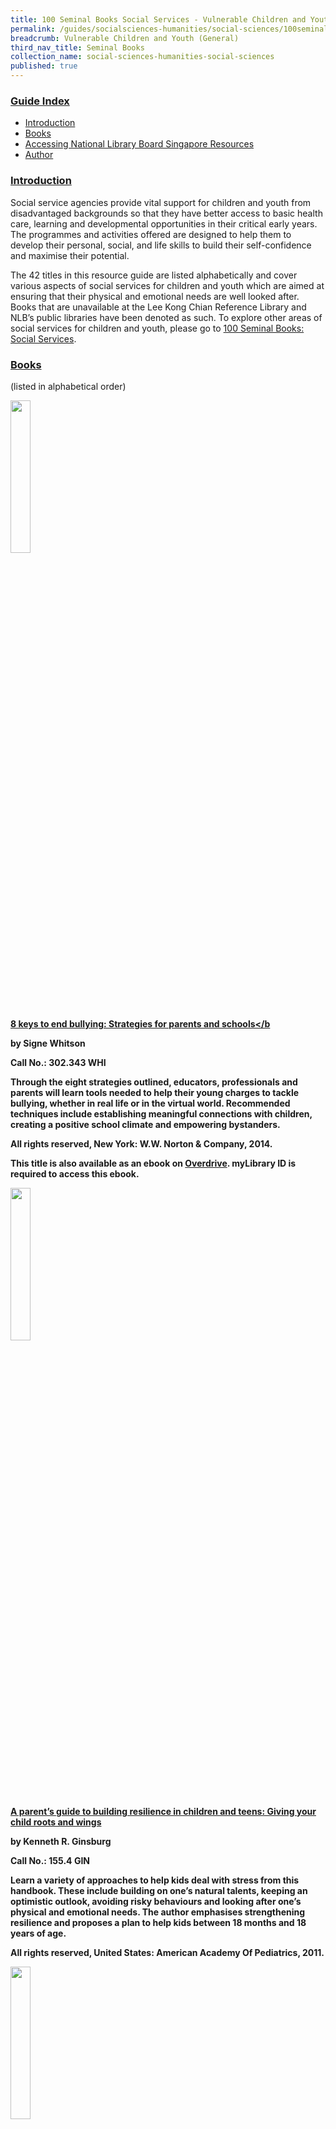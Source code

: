 ```yaml
---
title: 100 Seminal Books Social Services - Vulnerable Children and Youth (General)
permalink: /guides/socialsciences-humanities/social-sciences/100seminalbooks/vulnerable-children-and-youth-general
breadcrumb: Vulnerable Children and Youth (General)
third_nav_title: Seminal Books
collection_name: social-sciences-humanities-social-sciences
published: true
---
```


### <u>Guide Index</u>

* [Introduction](#introduction)
* [Books](#books)
* [Accessing National Library Board Singapore Resources](#accessing-national-library-board-singapore-resources)
* [Author](#author)

### <u>Introduction</u>

Social service agencies provide vital support for children and youth from disadvantaged backgrounds so that they have better access to basic health care, learning and developmental opportunities in their critical early years. The programmes and activities offered are designed to help them to develop their personal, social, and life skills to build their self-confidence and maximise their potential.

The 42 titles in this resource guide are listed alphabetically and cover various aspects of social services for children and youth which are aimed at ensuring that their physical and emotional needs are well looked after. Books that are unavailable at the Lee Kong Chian Reference Library and NLB’s public libraries have been denoted as such. To explore other areas of social services for children and youth, please go to [100 Seminal Books: Social Services](/guides/socialsciences-humanities/social-sciences/100seminalbooks/social-services).


### <u>Books</u>

(listed in alphabetical order)

<img src="/images/temp/100seminalbooks/No-1-Closed_Book_Icon.png" style="width: 25%;">

<a href="http://eservice.nlb.gov.sg/item_holding_s.aspx?bid=200911358"><b>8 keys to end bullying: Strategies for parents and schools</b</a>

by Signe Whitson

Call No.: 302.343 WHI

Through the eight strategies outlined, educators, professionals and parents will learn tools needed to help their young charges to tackle bullying, whether in real life or in the virtual world. Recommended techniques include establishing meaningful connections with children, creating a positive school climate and empowering bystanders.

All rights reserved, New York: W.W. Norton & Company, 2014.

This title is also available as an ebook on [Overdrive](https://nlb.overdrive.com/media/2312774). myLibrary ID is required to access this ebook.

<img src="/images/temp/100seminalbooks/No-1-Closed_Book_Icon.png" style="width: 25%;">

<a href="http://eservice.nlb.gov.sg/item_holding_s.aspx?bid=12785857"><b>A parent’s guide to building resilience in children and teens: Giving your child roots and wings</b></a>

by Kenneth R. Ginsburg

Call No.: 155.4 GIN

Learn a variety of approaches to help kids deal with stress from this handbook. These include building on one’s natural talents, keeping an optimistic outlook, avoiding risky behaviours and looking after one’s physical and emotional needs. The author emphasises strengthening resilience and proposes a plan to help kids between 18 months and 18 years of age.

All rights reserved, United States: American Academy Of Pediatrics, 2011.

<img src="/images/temp/100seminalbooks/No-1-Closed_Book_Icon.png" style="width: 25%;">

<a href="http://eservice.nlb.gov.sg/item_holding_s.aspx?bid=13220982"><b>An introduction to counselling</b></a>

by John McLeod

Call No.:  361.06 MAC

McLeod provides an overview of the theory and practice of counselling and psychotherapy. He covers the core approaches to counselling and explains in detail a variety of counselling techniques, ranging from narrative and systemic therapy to Internet and solution-focused approaches.

All rights reserved, Maidenhead, Berkshire: Open University Press/McGraw Hill, 2009.

This title is also available as an ebook on [Overdrive](https://nlb.overdrive.com/media/1413920). myLibrary ID is required to access this ebook.

<img src="/images/temp/100seminalbooks/No-1-Closed_Book_Icon.png" style="width: 25%;">

<a href="http://eservice.nlb.gov.sg/item_holding_s.aspx?bid=201487533"><b>Brainstorm: The power and purpose of the teenage brain</b></a>

by Daniel J. Siegel

Call No.:  155.5 SIE

Siegel shows how understanding the neurological changes in the brain which affect teenagers’ behaviour and relationships can help parents to support their children through the tumultuous developmental period between the ages of 12 and 24..

All rights reserved, New York: Jeremy P. Tarcher/Penguin, 2015.

This title is also available as an ebook on [Overdrive](https://nlb.overdrive.com/media/1265919). myLibrary ID is required to access this ebook.

<img src="/images/temp/100seminalbooks/No-1-Closed_Book_Icon.png" style="width: 25%;">

<a href="http://eservice.nlb.gov.sg/item_holding_s.aspx?bid=12906178"><b>Building bridges with your teenagers: Keys to effective parenting and communication</b></a>

by Alice Lee

Call No.: SING 649.125 LEE

This slim volume provides advice for parents, teachers and caregivers on effective communication with teenagers and building a close and nurturing relationship with them. It includes real life accounts of bringing up teenagers from the perspectives of the author, a family counsellor and other parents.

All rights reserved, Singapore: Armour Publishing, 2007.

<img src="/images/temp/100seminalbooks/No-1-Closed_Book_Icon.png" style="width: 25%;">

**Child and adolescent social work journal**

(Not available in NLB libraries)

This is a bi-monthly journal which addresses issues in social work practice with children, adolescents and their families. It includes scholarly contributions focused on youth, historical analyses, descriptive studies, narrative case studies, experimental evaluations and reviews of literature.

New York: Springer US, 2018.

<img src="/images/temp/100seminalbooks/No-1-Closed_Book_Icon.png" style="width: 25%;">

**Children, young people and care**

by John Hortan and Michelle Pyer

(Not available in NLB libraries)

Gain insights from this compilation of research articles which focuses on the care of children and young people as well as the role of parents, caregivers and social workers in shaping the lives and wellbeing of young people. Young people assuming the responsibility as young carers and spaces of care for young people such as orphanages, schools and foster homes are also examined within this context.

Abingdon, United Kingdom: Routledge, 2017.

<img src="/images/temp/100seminalbooks/No-1-Closed_Book_Icon.png" style="width: 25%;">

**Coaching excellence**

by Frank Pyke

(Not available in NLB libraries)

Gain tips from eighteen experts who offer sound advice which coaches can  adopt with teams and individual athletes. Areas covered include roles and responsibilities of a coach, training plans and methods as well as applications of sport sciences to enhance the skills of athletes of all ages.

Champaign, IL: Human Kinetics.

<img src="/images/temp/100seminalbooks/No-1-Closed_Book_Icon.png" style="width: 25%;">

<a href="http://eservice.nlb.gov.sg/item_holding_s.aspx?bid=12264526"><b>Counselling in schools: Theories, processes and techniques</b></a>

by Esther Tan

Call No.: SING 371.4 COU

A clear and structured text on school counselling targeted for teacher counsellors and professionals working with children and youth in Singapore. Issues discussed cover common psychological disorders which students may suffer from, practical aspects of counselling and research methodologies.

All rights reserved, Singapore: McGraw-Hill, 2004.

<img src="/images/temp/100seminalbooks/No-1-Closed_Book_Icon.png" style="width: 25%;">

<a href="http://eservice.nlb.gov.sg/item_holding_s.aspx?bid=11573451"><b>Early prevention of adult antisocial behavior</b></a>

by David P. Farrington and Jeremy W. Coid

Call No.: R 364.4 EAR

Early intervention programmes are key to the prevention of adult anti-social behaviour, adult crime and anti-social personality disorder. This book discusses primary prevention at a community level, secondary prevention targeting persons of high risk and details prevention programmes for implementation during pregnancy and in schools.

All rights reserved, Cambridge: Cambridge University Press, 2003.

This title is also available as an ebook on [Proquest Ebook Central](http://eresources.nlb.gov.sg/Main/Browse?startsWith=P). myLibrary ID is required to access this ebook.

<img src="/images/temp/100seminalbooks/No-1-Closed_Book_Icon.png" style="width: 25%;">

<a href="http://eservice.nlb.gov.sg/item_holding_s.aspx?bid=14276466"><b>From anxiety to meltdown: How individuals on the autism spectrum deal with anxiety, experience meltdowns, manifest tantrums, and how you can intervene effectively</b></a>

by Deborah Lipsky

Call No.: 616.85882 LIP

In this useful publication, Lipsky explains how autistic people think and lists the differences between meltdowns and tantrums, details how they start and how to identify and forestall outbursts from taking place. She further offers practical solutions to avoid feelings of anxiety from building up and bubbling over.

All rights reserved, London: Jessica Kingsley Publishers

This title is also available as an ebook on [Overdrive](https://nlb.overdrive.com/media/2676153). myLibrary ID is required to access this ebook.

<img src="/images/temp/100seminalbooks/No-1-Closed_Book_Icon.png" style="width: 25%;">

<a href="http://eservice.nlb.gov.sg/item_holding_s.aspx?bid=200175080"><b>Game for life: A guide to developing character & leadership through sport</b></a>

by Sport Singapore

Call No.: RSING 796.07105957 GAM

This toolkit produced by the Singapore Sports Council equips coaches with the framework and action plans to develop character and leadership through sport. It features real-life stories from well-known local sports personalities to further illustrate character building through sports.

All rights reserved, Singapore: Singapore Sports Council, 2013.

<img src="/images/temp/100seminalbooks/No-1-Closed_Book_Icon.png" style="width: 25%;">

<a href="http://eservice.nlb.gov.sg/item_holding_s.aspx?bid=201234550"><b>Girls uninterrupted: Steps for building stronger girls in a challenging world</b></a>

by Tanith Carey

Call No.: 649.133 CAR

This volume provides a quick read on issues faced by girls and women in today’s society where looks are prized above brains and where the female self-esteem is constantly under attack by the media.

All rights reserved, London: Icon Books, 2015.

This title is available as an ebook on [Overdrive](https://nlb.overdrive.com/media/2116093). myLibrary ID is required to access this ebook.

<img src="/images/temp/100seminalbooks/No-1-Closed_Book_Icon.png" style="width: 25%;">

**Groups, troops, clubs and classrooms: The essential handbook for working with youth**

by Susan Ragsdale and Ann Saylor

(Not available in NLB libraries)

Written for teachers, coaches, volunteers and youth workers, this book offers practical advice on how to connect meaningfully with young people and details strategies to bring out their strengths and talents for self-empowerment.

Minneapolis: Search Institute Press, 2014.

<img src="/images/temp/100seminalbooks/No-1-Closed_Book_Icon.png" style="width: 25%;">

<a href="http://eservice.nlb.gov.sg/item_holding_s.aspx?bid=200749502"><b>Handbook of youth mentoring</b></a>

by David L. Dubois and Michael J. Karcher

Call No.: 362.716 HAN

This title brings together contributions by researchers and experts in the field of youth mentoring. Some areas covered include developmental issues in mentoring, social class, electronic mentoring, mental health problems and special needs.

All rights reserved, Los Angeles: SAGE, 2014.

<img src="/images/temp/100seminalbooks/No-1-Closed_Book_Icon.png" style="width: 25%;">

<a href="http://eresources.nlb.gov.sg/Main/Browse?startsWith=P"><b>Healthy anger: How to help children and teens manage their anger</b></a>

by Bernard Golden

Golden, an experienced psychologist and teacher, offers in-depth insights and practical strategies to help children and teens turn destructive rage into constructive action. Parents, teachers and counselors are guided on how to cope with outbursts, identify causes of anger and better understand the needs, expectations and emotions of children and teens.

All rights reserved, Oxford: Oxford University Press, 2006.

This title is available as an ebook on [ProQuest Ebook Central](http://eresources.nlb.gov.sg/Main/Browse?startsWith=P). myLibrary ID is required to access this ebook.

<img src="/images/temp/100seminalbooks/No-1-Closed_Book_Icon.png" style="width: 25%;">

<a href="http://eservice.nlb.gov.sg/item_holding_s.aspx?bid=12786742"><b>Global youth? Hybrid identities, plural worlds</b></a>

by Pam Nilan and Carles Feixa

Call No.: R 305.235090511 GLO

This collection of studies by an international group of youth researchers examines the diverse youth cultures, practices and identities around the globe with perspectives from both the English- and non-English-speaking world.

All rights reserved, New York: Routledge, 2006.
<img src="/images/temp/100seminalbooks/No-1-Closed_Book_Icon.png" style="width: 25%;">

<a href="http://eservice.nlb.gov.sg/item_holding_s.aspx?bid=12788062"><b>How to talk so kids can learn at home and in school</b></a>

by Adele Faber and Elaine Mazlish

Call No.: AV 371.10230973 FAB

Written by parenting experts, this audiobook presents unique communication strategies which focus on how adults can motivate and inspire children to be independent and self-disciplined learners.

All rights reserved, New York: Simon & Schuster Audio, 1995.

<img src="/images/temp/100seminalbooks/No-1-Closed_Book_Icon.png" style="width: 25%;">

<a href="http://eservice.nlb.gov.sg/item_holding_s.aspx?bid=12655482"><b>How to talk so teens will listen and listen so teens will talk</b></a>

by Adele Faber and Elaine Mazlish

Call No.: 306.874 FAB

An invaluable guide for parents and teens on surviving the transitional stage from childhood to adulthood. The writers look at issues faced by teenagers and their parents and offer practical suggestions on how to build a strong and close parent-teen relationship.

All rights reserved, New York: Collins, 2005.

This title is also available as an ebook on [Overdrive](https://nlb.overdrive.com/media/454483). myLibrary ID is required to access this ebook.

<img src="/images/temp/100seminalbooks/No-1-Closed_Book_Icon.png" style="width: 25%;">

<b>Life story books for adopted and fostered children: A family friendly approach</b>

by Joy Rees

(Not available in NLB libraries)

This refreshing and common-sense guide aims to provide a detailed chronological account of a child’s life. Social workers, adoptive parents and foster care-givers will gain insights to reinforce the child’s sense of belonging and security.

London: Jessica Kingsley Publishers, 2017.

<img src="/images/temp/100seminalbooks/No-1-Closed_Book_Icon.png" style="width: 25%;">

<a href="http://eservice.nlb.gov.sg/item_holding_s.aspx?bid=202357484"><b>Living with anger issues</b></a>

by Daniel Fung, Wong Zi Jun and Koh Hui Li

Call No.: RSING 155.41247 FUN

Written by three authors with psychology degrees, this slim paperback aims to help parents to identify the cause of anger in their children and suggests techniques they can use to manage their children’s anger in a safe and healthy manner.

All rights reserved, Singapore: Marshall Cavendish Editions, 2016.

<img src="/images/temp/100seminalbooks/No-1-Closed_Book_Icon.png" style="width: 25%;">

<a href="http://eservice.nlb.gov.sg/item_holding_s.aspx?bid=201380608"><b>Living with discipline issues</b></a>

by Parvathy Pathy, Fiona Tan and Shyon Loo

Call No.: SING 649.64 PAT

Authored by a senior consultant psychiatrist and two senior clinical psychologists, this book gives practical advice on how to deal with children’s temper tantrums and suggests effective discipline approaches to manage children who misbehave.

All rights reserved, Singapore: Marshall Cavendish Editions, 2015.

<img src="/images/temp/100seminalbooks/No-1-Closed_Book_Icon.png" style="width: 25%;">

<a href="http://eresources.nlb.gov.sg/Main/Browse?startsWith=P"><b>New families, old scripts: A guide to the language of trauma and attachment in adoptive families</b></a>

by Caroline Archer and Christine Gordon

This book provides an overview of the issues faced by adopted children and their families and provides practical guidance and intervention.  The authors also explain the relationship between trauma, attachment and development.

All rights reserved, London: Jessica Kingsley Publishers, 2006.

This title is available as an ebook on [ProQuest Ebook Central](http://eresources.nlb.gov.sg/Main/Browse?startsWith=P). myLibrary ID is required to access this ebook.

<img src="/images/temp/100seminalbooks/No-1-Closed_Book_Icon.png" style="width: 25%;">

<a href="http://eservice.nlb.gov.sg/item_holding_s.aspx?bid=14157691"><b>Odd girl out: The hidden culture of aggression in girls</b></a>

by Rachel Simmons

Call No.: Y 302.5408342 SIM

This book highlights the hidden issue of aggression and bullying among girls with perspectives from both the bullies and the victims. The author ends the book with advice for how parents can help their daughters who find themselves placed in these situations.

All rights reserved, Boston: Mariner Books/Houghton Mifflin Harcourt, 2011.

<img src="/images/temp/100seminalbooks/No-1-Closed_Book_Icon.png" style="width: 25%;">

<a href="http://eresources.nlb.gov.sg/Main/Browse?startsWith=P"><b>Promoting resilience: Supporting children and young people who are in care, adopted or in need</b></a>

by Robbie Gilligan

Written as a guide to help children and young people who are in the foster care system as well as social workers, the stories in this book promote the importance of instilling confidence and self-esteem to build up resilience in children under care.

All rights reserved, London: CoramBAAF, 2009.

This title is available as an ebook on [ProQuest Ebook Central](http://eresources.nlb.gov.sg/Main/Browse?startsWith=P). myLibrary ID is required to access this ebook.

<img src="/images/temp/100seminalbooks/No-1-Closed_Book_Icon.png" style="width: 25%;">

<a href="http://eservice.nlb.gov.sg/item_holding_s.aspx?bid=201004523"><b>Raw diamonds: Born to shine</b></a>

by Maggie Lai

Call No.: RSING 373.246095957 LAI

Written by ITE students, the stories reveal their dreams and aspirations, as well as their pain and struggles of having been unfairly labelled in a paper-chase society like Singapore. Through this book, the author shares that every teen is a precious diamond born to shine.

All rights reserved, Singapore: Write Editions, 2015.

<img src="/images/temp/100seminalbooks/No-1-Closed_Book_Icon.png" style="width: 25%;">

<b>Relationship counselling for children, young people and families</b>

by Kathryn Geldard and David Geldard

(Not available in NLB libraries)

Using the authors’ own integrative counselling approach, the book provides an introductory overview for less experienced counsellors in family and relationship counselling and serves as a useful resource on methods for communicating with children and young people.

Thousand Oaks, California: SAGE Publications, 2008.

<img src="/images/temp/100seminalbooks/No-1-Closed_Book_Icon.png" style="width: 25%;">

<b>Resiliency: An integrated approach to practice, policy and research</b>

by Roberta R Greene

(Not available in NLB libraries)

Read more on a practical framework which promotes resilience-based practice in a variety of settings. Social work practitioners will also learn about targeted intervention strategies to help clients draw upon their strengths to adapt to changing environments.

Washington D.C.: National Association of Social Workers, 2012.

<img src="/images/temp/100seminalbooks/No-1-Closed_Book_Icon.png" style="width: 25%;">

<a href="http://eservice.nlb.gov.sg/item_holding_s.aspx?bid=12757116"><b>Risk and resilience in childhood: An ecological perspective</b></a>

by Mark W Fraser

Call No.: R 362.74 RIS

Fraser examines the risk factors of specific social problems and disorders in childhood such as drug abuse, school failure, teenage pregnancy and delinquency. Also included are proposed interventions which can be tailored to different races, ethnicities and genders.

All rights reserved, Washington D.C.: National Association of Social Workers, 2004.

<img src="/images/temp/100seminalbooks/No-1-Closed_Book_Icon.png" style="width: 25%;">

<b>Social capital, children and young people: Implications for practice, policy and research</b>

by Julie Allan and Ralph Catts

(Not available in NLB libraries)

This collection of essays reflect on the development and use of social capital by children and young people in formal and informal settings, with discussions surrounding issues such as social mobility, inclusion and equality.

Bristol: Policy Press, 2012.

<img src="/images/temp/100seminalbooks/No-1-Closed_Book_Icon.png" style="width: 25%;">

<b>Social work practice with children</b>

by Nancy Boyd Webb

(Not available in NLB libraries)

Using case examples and research-based strategies, this book provides a practicable framework for social work practice involving children affected by poverty, divorce, parental substance abuse and other disadvantaged backgrounds.

New York: The Guilford Press, 2011.

<img src="/images/temp/100seminalbooks/No-1-Closed_Book_Icon.png" style="width: 25%;">

<a href="http://eservice.nlb.gov.sg/item_holding_s.aspx?bid=14531443"><b>Stop the bullying</b></a>

by Andrew Matthews and Julie Matthews

Call No.: 302.343 MAT

This easy-to-read volume considers the complex issue of bullying and offers clear strategies on how to manage and counteract bullying at home, school and in cyberspace.

All rights reserved, Trinity beach, Queensland: Seashell Publishers, 2011.

<img src="/images/temp/100seminalbooks/No-1-Closed_Book_Icon.png" style="width: 25%;">

<b>Successful coaching</b>

by Rainer Martens

(Not available in NLB libraries)

A coach, a lifelong competitive athlete and a renowned sports psychologist, Marten has written an insightful book suited for both new and veteran coaches. It covers the principles and knowledge to help coaches be more effective instructors, to be better communicators and to apply sports science research to help athletes improve their performance.

Champaign, IL: Human Kinetics, 2012.

<img src="/images/temp/100seminalbooks/No-1-Closed_Book_Icon.png" style="width: 25%;">

<b>Teaching character through sport: Developing a positive coaching legacy</b>

by Bruce Brown

(Not available in NLB libraries)

Based over 30 years of experience in teaching and coaching at high school and college levels, the author shares how coaches can create a laudable sporting culture where young athletes  develop positive character attributes and build team spirit in the sporting arena.

Monterey, CA: Coaches Choice, 2003.

<img src="/images/temp/100seminalbooks/No-1-Closed_Book_Icon.png" style="width: 25%;">

<a href="http://eservice.nlb.gov.sg/item_holding_s.aspx?bid=13651677"><b>The 5 love languages of teenagers: The secret to loving teens effectively</b></a>

by Gary Chapman

Call No.: 649.125 CHA

Chapman opens a window into the teenage world and offers useful strategies for parents to communicate their love, support and care for their teenage children. The book further provides practical tips on establishing boundaries and enforcing disciplinary measures.

All rights reserved, Chicago: Northfield Publishing, 2010.

<img src="/images/temp/100seminalbooks/No-1-Closed_Book_Icon.png" style="width: 25%;">

<a href="http://eservice.nlb.gov.sg/item_holding_s.aspx?bid=13186882"><b>The compassionate mind: A new approach to life’s challenges</b></a>

by Paul Gilbert

Call No.: 152.4 GIL

This scientific book delves into evolutionary psychology and explains the neurology and chemistry of the brain, while advocating mindfulness and compassion in helping individuals to deal with emotional issues such as depression, anxiety and anger.

All rights reserved, London: Constable, 2009.

<img src="/images/temp/100seminalbooks/No-1-Closed_Book_Icon.png" style="width: 25%;">

<b>The social worker’s guide to child and adolescent mental health</b>

by Steven Walker

(Not available in NLB libraries)

A comprehensive and useful guide for new and experienced social work practitioners who work with children, adolescents and their families. Divided into three parts, the book covers the role of social work in child and adolescent mental health, the application of skills in working with young mental health patients and the context of legislative and policy frameworks.

London: Jessica Kingsley Publishers, 2011.

<img src="/images/temp/100seminalbooks/No-1-Closed_Book_Icon.png" style="width: 25%;">

<b>Understand youth: Perspectives, identities and practices</b>

by Mary Jane Kehily

(Not available in NLB libraries)

A comprehensive overview of youths in today’s society segmented under three different perspectives of the youth community and discusses issues of self and identity as well as explores the daily lives and routines of young people.

Thousand Oaks, Calif: SAGE, 2007.

<img src="/images/temp/100seminalbooks/No-1-Closed_Book_Icon.png" style="width: 25%;">

<a href="http://eservice.nlb.gov.sg/item_holding_s.aspx?bid=8897785"><b>Values and lifestyles of young Singaporeans</b></a>

by Chew Soon Beng, Mike Leu Gwo Jiun and Tan Kim Heng

Call No.: SING 305.23095957 CHE

Read about the findings of over 1,400 students from junior colleges, the Institute of Technical Education and the Nanyang Technological University who were surveyed between 1995 and 1996.Understand their belief systems as Singaporean youths, levels of satisfaction with family love, health, friendship and money, leisure activities and exposure to newspapers and television.

All rights reserved, Singapore: Prentice Hall, 1998.

<img src="/images/temp/100seminalbooks/No-1-Closed_Book_Icon.png" style="width: 25%;">

<b>Winning without winning</b>

by Gerry Crowly

(Not available in NLB libraries)

From this book, parents and coaches can learn how to incorporate skill and character development to win a game, while making sport a fun and rewarding experience for children of different ages and varying skill levels.

Bloomington, IN: AuthorHouse, 2010.

<img src="/images/temp/100seminalbooks/No-1-Closed_Book_Icon.png" style="width: 25%;">

<b>With children and youth: Emerging theories and practices in child and youth care work</b>

by Kiaras Gharabaghi, Hans A. Skott-Myhre and Mark Krueger

(Not available in NLB libraries)

Written by renowned scholars and researchers, the essays present new perspectives on the purpose of child and youth care practice across North America. Topics discussed include the professionalisation and accreditation of child and youth care practice and opportunities for innovation and change involving engagement across generations, cultures and social mores.

Waterloo, Canada: Wilfrid Laurier University Press, 2013.

<img src="/images/temp/100seminalbooks/No-1-Closed_Book_Icon.png" style="width: 25%;">

<a href="http://eservice.nlb.gov.sg/item_holding_s.aspx?bid=13772320"><b>Youth.sg: The state of youth in Singapore 2010</b></a>

by Ho Kong Chong, Irene Y.H. Ng, Ho Keng Weng and Nazira Abdul Hamid

Call No.: SING 305.235095957 YOU

A set of findings from the National Youth Council’s 2010 National Youth Survey covering over 1,200 youths in Singapore aged between 15 and 34. The survey results reveal their perspectives towards the concept of happiness, education, Singapore’s future development and family ties.

All rights reserved, Singapore: National Youth Council, 2010.


### <u>Accessing National Library Board Singapore Resources</u>

<b><u>Accessing the Print Materials</u></b>

You can search the library catalogue (for physical materials) in the library and from home (http://catalogue.nlb.gov.sg). The easy search function allows you to search/browse by author, title, keyword, subject and ISBN/ISSN whereas the advanced search allows you to narrow your searches to specific media types or language holdings. In both instances, you will also be able to limit your search to specific libraries by clicking on the “limit by branch” option.

**To search Lee Kong Chian Reference Library’s Holdings**

If you wish to search for only materials available in the Lee Kong Chian Reference Library, please always click on the “Limit by Branch” button at the bottom of the page, after you have keyed in your search term. This brings you to a new page whereby you will be able to select the library of your choice. Choose “Lee Kong Chian Reference Library” and select “yes” under the “Display only items available in the selected branch below” and then click on search.

**Things to note:**

Once you have identified the title that you need, please double-check the following information and write down the necessary info:

i. The “Status” of the item: the item is <u>not available</u> in the library, if the status displayed is “in transit”, “in process” or “not ready for loan”.

ii. Double-check that the item is in Lee Kong Chian Reference Library under “Branch”.

iii. Write down the <b><u>Location Code</u></b> and the <b><u>Call Number</u></b> of the item. This helps you to locate the item within Lee Kong Chian Reference Library. Please refer to the table below for more information (Note: Please feel free to approach the counter staff for help in locating the books.)

All featured books and periodicals are located at the Lee Kong Chian Reference Library.

<b><u>Accessing the Databases</u></b>

The National Library Board (NLB)’s eResources are free for all NLB members. Click [here](http://eresources.nlb.gov.sg/HowDoI.aspx) to find out how to register as a member.

If you’re having problems registering or logging in, please [contact us](http://www.nlb.gov.sg/ContactUs.aspx). If you wish to find information in the databases but am not sure where to begin, or need recommendations on which databases to use, please use the [“Ask A Librarian”](http://www.nlb.gov.sg/Research/AskUs.aspx) function or send an email to [ref@nlb.gov.sg](mailto:ref@library.nlb.gov.sg) for help. The librarian will get back to you within three working days.

### <u>Author</u>

Sharon Teng

The information in this resource guide is valid as of September 2018 and correct as far as we are able to ascertain from our sources. It is not intended to be an exhaustive or complete history on the subject. Please contact the Library for further reading materials on the topic.

All Rights Reserved. National Library Board Singapore 2018.